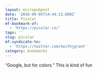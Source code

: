 ```yaml
---
layout: micropubpost
date: '2018-09-05T14:44:13.080Z'
title: Picular
mf-bookmark-of:
  - 'https://picular.co/'
tags: ''
slug: picular
mf-syndicate-to:
  - 'https://twitter.com/keithjgrant'
category: bookmarks
---
```

“Google, but for colors.” This is kind of fun
